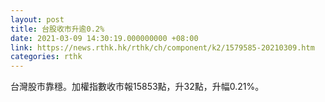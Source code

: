 ```yaml
---
layout: post
title: 台股收市升逾0.2%
date: 2021-03-09 14:30:19.000000000 +08:00
link: https://news.rthk.hk/rthk/ch/component/k2/1579585-20210309.htm
categories: rthk
---
```


台灣股市靠穩。加權指數收市報15853點，升32點，升幅0.21%。
